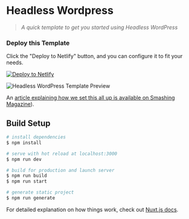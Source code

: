 # Headless Wordpress

> _A quick template to get you started using Headless WordPress_

### Deploy this Template

Click the "Deploy to Netlify" button, and you can configure it to fit your needs.

[![Deploy to Netlify](https://www.netlify.com/img/deploy/button.svg)](https://app.netlify.com/start/deploy?repository=https://github.com/netlify-labs/headless-wp-nuxt?utm_source=github&utm_medium=headlesswp-sd&utm_campaign=devex)

![Headless WordPress Template Preview](https://i.ibb.co/4wkXsxj/fullpreview-smashing.png "Template preview")

An [article explaining how we set this all up is available on Smashing Magazine](https://www.codeithub.com)).

## Build Setup

```bash
# install dependencies
$ npm install

# serve with hot reload at localhost:3000
$ npm run dev

# build for production and launch server
$ npm run build
$ npm run start

# generate static project
$ npm run generate
```

For detailed explanation on how things work, check out [Nuxt.js docs](https://nuxtjs.org).
